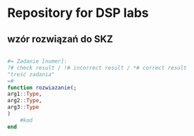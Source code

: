 # Repository for DSP labs

## wzór rozwiązań do SKZ

```jl

#= Zadanie [numer]:
?# check result / !# incorrect result / *# correct result
"treść zadania"
=#
function rozwiazanie(;
arg1::Type,
arg2::Type,
arg3::Type
)
    #kod
end
```
